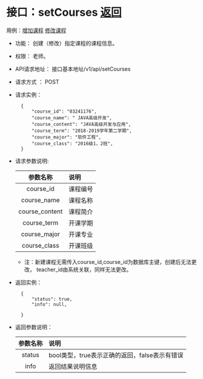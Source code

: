 # 接口：setCourses  [返回](../../README.md)
用例：[增加课程](../用例/增加课程.md) [修改课程](../用例/修改课程.md) 

- 功能：
    创建（修改）指定课程的课程信息。
    
- 权限：
    老师。    
    
- API请求地址： 
    接口基本地址/v1/api/setCourses

- 请求方式 ：
    POST

- 请求实例：

        {
            "course_id": "03241176",
            "course_name": " JAVA高级开发",
            "course_content": "JAVA高级开发与应用",
            "course_term": "2018-2019学年第二学期",
            "course_major": "软件工程",
            "course_class": "2016级1，2班",
        }    
    
        
- 请求参数说明:        

  |参数名称|说明|
  |:---------:|:--------------------------------------------------------|      
  |course_id|课程编号|
  |course_name|课程名称|  
  |course_content|课程简介|
  |course_term|开课学期|
  |course_major|开课专业|
  |course_class|开课班级|
  * 注：新建课程无需传入course_id,course_id为数据库主键，创建后无法更改，
  teacher_id由系统关联，同样无法更改。
  
- 返回实例：

        {         
            "status": true,
            "info": null,    

        }
 
- 返回参数说明： 
 
  |参数名称|说明|
  |:---------:|:--------------------------------------------------------|      
  |status|bool类型，true表示正确的返回，false表示有错误|
  |info|返回结果说明信息|

